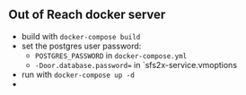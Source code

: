## Out of Reach docker server
* build with `docker-compose build`
* set the postgres user password:
  * `POSTGRES_PASSWORD` in `docker-compose.yml`
  * `-Door.database.password=` in `sfs2x-service.vmoptions
* run with `docker-compose up -d`
* 